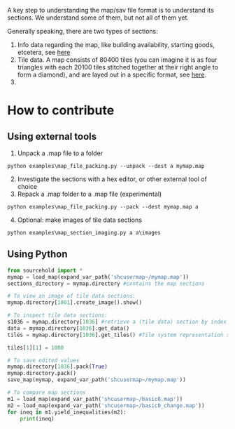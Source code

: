 A key step to understanding the map/sav file format is to understand its sections.
We understand some of them, but not all of them yet.

Generally speaking, there are two types of sections:
1. Info data regarding the map, like building availability, starting goods, etcetera, see [here](https://github.com/sourcehold/sourcehold-maps/blob/master/sourcehold/maps/sections/__init__.py)
2. Tile data. A map consists of 80400 tiles (you can imagine it is as four triangles with each 20100 tiles stitched together at their right angle to form a diamond), and are layed out in a specific format, see [here](https://github.com/sourcehold/sourcehold-maps/blob/master/resources/tiles-illustration.pdf).
3. 



# How to contribute
## Using external tools
1. Unpack a .map file to a folder
```console
python examples\map_file_packing.py --unpack --dest a mymap.map
```
2. Investigate the sections with a hex editor, or other external tool of choice
3. Repack a .map folder to a .map file (experimental)
```console
python examples\map_file_packing.py --pack --dest mymap.map a
```
4. Optional: make images of tile data sections
```console
python examples\map_section_imaging.py a a\images
```
## Using Python
```python
from sourcehold import *
mymap = load_map(expand_var_path('shcusermap~/mymap.map'))
sections_directory = mymap.directory #contains the map sections

# To view an image of tile data sections:
mymap.directory[1001].create_image().show()

# To inspect tile data sections:
s1036 = mymap.directory[1036] #retrieve a (tile data) section by index
data = mymap.directory[1036].get_data()
tiles = mymap.directory[1036].get_tiles() #Tile system representation starting at the top right, to the bottom left.

tiles[1][1] = 1000

# To save edited values
mymap.directory[1036].pack(True)
mymap.directory.pack()
save_map(mymap, expand_var_path('shcusermap~/mymap.map'))

# To compare map sections
m1 = load_map(expand_var_path('shcusermap~/basic0.map'))
m2 = load_map(expand_var_path('shcusermap~/basic0_change.map'))
for ineq in m1.yield_inequalities(m2):
    print(ineq)
```